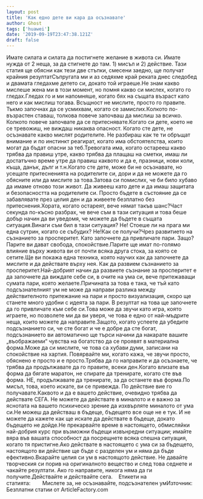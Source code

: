 ```yaml
---
layout: post
title: 'Как едно дете ви кара да осъзнавате'
author: Ghost
tags: ['huawei']
date: '2019-09-19T23:47:38.121Z'
draft: false
---
```


Имате силата и силата да постигнете желание в живота си. Имате нужда от 2 неща, за да стигнете до там. 1) мисъл и 2) действие. Тази статия ще обясни как тези две стъпки, смесени заедно, ще получат крайния резултатСъпругата ми и аз седяхме край реката днес следобед и двамата гледахме детето си, докато той играеше.Не знам какво мислеше жена ми в този момент, но помня какво си мислех, когато го гледах.Гледах го и ми напомняше, когато бях на същата възраст като него и как мислиш тогава. Всъщност не мислите, просто го правите. Тъкмо започнах да се усмихвам, когато се замислих.Колкото по-възрастен ставаш, толкова повече започваш да мислиш за всичко. Колкото повече започвате да се притеснявате.Когато си дете, което не се тревожиш, не виждаш никаква опасност. Когато сте дете, не осъзнавате какво мислят родителите. Не разбираш как те ти обръщат внимание и по инстинкт реагират, когато има обстоятелства, които могат да бъдат опасни за теб.Тревогата има, когато остарееш какво трябва да правиш утре, какво трябва да плащаш на сметки, имаш ли достатъчно време утре да правиш каквото и да е, празници, нови коли, къща, данък, дълг и т.н.Когато сте дете, може би не осъзнавате, но усещате притесненията на родителите си, дори и да не можете да го обясните или да мислите за това.Затова си помислих, че би било хубаво да имаме отново този живот. Да живееш като дете и да имаш защитата и безопасността на родителите си. Просто бъдете в състояние да се забавлявате през целия ден и да живеете безплатно без притеснения.Хората, когато остареят, вече нямат такъв шанс?Част секунда по-късно разбрах, че вече съм в тази ситуация и това беше добър начин да ви уведомя, че можете да бъдете в същата ситуация.Винаги съм бил в тази ситуация? Не! Стоеше ли на прага ми една сутрин, когато се събудих? Не!Как се получи?Чрез развитието на съзнанието за просперитет. Като започнете да привличате пари. Защо? Парите ви дават свобода, спокойствие.Парите ще имат по-голямо влияние върху живота ви от почти всяка друга стока, за която се сетите.Ще ви покажа една техника, която научих как да започнете да мислите и да действате върху нея. Как да развием съзнанието за просперитет.Най-добрият начин да развиете съзнание за просперитет е да започнете да виждате себе си, в очите на ума си, вече притежаващи сумата пари, която желаете.Причината за това е така, че тъй като подсъзнателният ум не може да направи разлика между действителното притежание на пари и просто визуализация, скоро ще станете много удобни с идеята за пари. В резултат на това ще започнете да го привличате към себе си.Това може да звучи като игра, която играете, но позволете ми да ви уверя, че това е едно от най-мъдрите неща, които можете да направите.Защото, когато успеете да убедите подсъзнанието си, че сте богат и че е добре да сте богат, подсъзнанието ви автоматично ще търси начини да накарате вашите „въображаеми“ чувства на богатство да се проявят в материална форма.Може да си мислите, че това са хубави думи, записани на спокойствие на хартия. Повярвайте ми, когато кажа, че звучи просто, обяснено е просто и е просто.Трябва да го направите и да осъзнаете, че трябва да продължавате да го правите, всеки ден.Когато влизате във форма да бягате маратон, не спирате да тренирате, когато сте във форма. НЕ, продължавате да тренирате, за да останете във форма.По мисъл, това, което искате, ви се привежда. По действие вие ​​го получавате.Каквото и да е вашето действие, очевидно трябва да действате СЕГА. Не можете да действате в миналото и е важно за яснотата на вашето психическо зрение да изхвърляте миналото от ума си.Не можеш да действаш в бъдеще, бъдещето все още не е тук. И не можете да кажете как ще искате да действате в бъдеще, докато бъдещето не дойде.Не прекарвайте време в настоящето, обмисляйки най-добрия курс при възможни бъдещи извънредни ситуации; имайте вяра във вашата способност да посрещнете всяка спешна ситуация, когато тя пристигне.Ако действате в настоящето с ума си за бъдещето, настоящото ви действие ще бъде с разделен ум и няма да бъде ефективно.Вкарайте целия си ум в настоящото действие. Не давайте творческия си порив на оригиналното вещество и след това седнете и чакайте резултати. Ако го направите, никога няма да ги получите.Действайте и действайте сега.    Етикети на статията:        Мислете за, не осъзнавайте, подсъзнателен умИзточник: Безплатни статии от ArticleFactory.com
